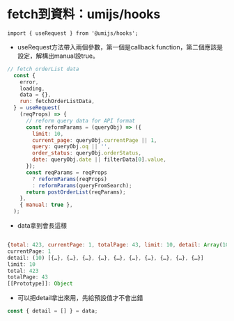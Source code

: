 # fetch到資料：umijs/hooks

`import { useRequest } from '@umijs/hooks';`

- useRequest方法帶入兩個參數，第一個是callback function，第二個應該是設定，解構出manual設true。

```js
// fetch orderList data
  const {
    error,
    loading,
    data = {},
    run: fetchOrderListData,
  } = useRequest(
    (reqProps) => {
      // reform query data for API format
      const reformParams = (queryObj) => ({
        limit: 10,
        current_page: queryObj.currentPage || 1,
        query: queryObj.oq || '',
        order_status: queryObj.orderStatus,
        date: queryObj.date || filterData[0].value,
      });
      const reqParams = reqProps
        ? reformParams(reqProps)
        : reformParams(queryFromSearch);
      return postOrderList(reqParams);
    },
    { manual: true },
  );
```

- data拿到會長這樣

```js

{total: 423, currentPage: 1, totalPage: 43, limit: 10, detail: Array(10)}
currentPage: 1
detail: (10) [{…}, {…}, {…}, {…}, {…}, {…}, {…}, {…}, {…}, {…}]
limit: 10
total: 423
totalPage: 43
[[Prototype]]: Object
```

- 可以把detail拿出來用，先給預設值才不會出錯

```js
const { detail = [] } = data;
```


